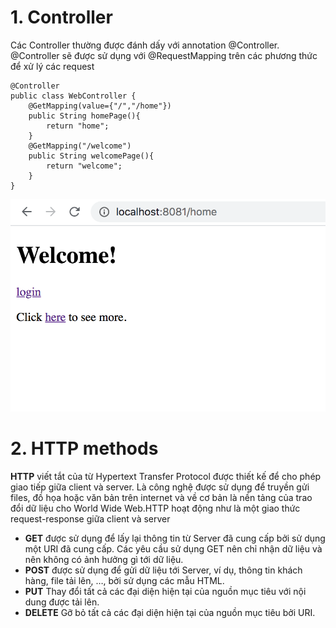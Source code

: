# 1. Controller
Các Controller thường được đánh dấy với annotation @Controller. @Controller sẽ được sử dụng với @RequestMapping trên các phương thức để xử lý các request
```
@Controller
public class WebController {
    @GetMapping(value={"/","/home"})
    public String homePage(){
        return "home";
    }
    @GetMapping("/welcome")
    public String welcomePage(){
        return "welcome";
    }
}
```
![homePage](Screen%20Shot%202021-06-03%20at%2010.14.26.png)

# 2. HTTP methods
**HTTP** viết tắt của từ Hypertext Transfer Protocol được thiết kế để cho phép giao tiếp giữa client và server. Là công nghệ được sử dụng để truyền gửi files, đồ họa hoặc văn bản trên internet và về cơ bản là nền tảng của trao đổi dữ liệu cho World Wide Web.HTTP hoạt động như là một giao thức request-response giữa client và server
* **GET** được sử dụng để lấy lại thông tin từ Server đã cung cấp bởi sử dụng một URI đã cung cấp. Các yêu cầu sử dụng GET nên chỉ nhận dữ liệu và nên không có ảnh hưởng gì tới dữ liệu.
* **POST** được sử dụng để gửi dữ liệu tới Server, ví dụ, thông tin khách hàng, file tải lên, …, bởi sử dụng các mẫu HTML.
* **PUT** Thay đổi tất cả các đại diện hiện tại của nguồn mục tiêu với nội dung được tải lên.
* **DELETE** Gỡ bỏ tất cả các đại diện hiện tại của nguồn mục tiêu bởi URI.